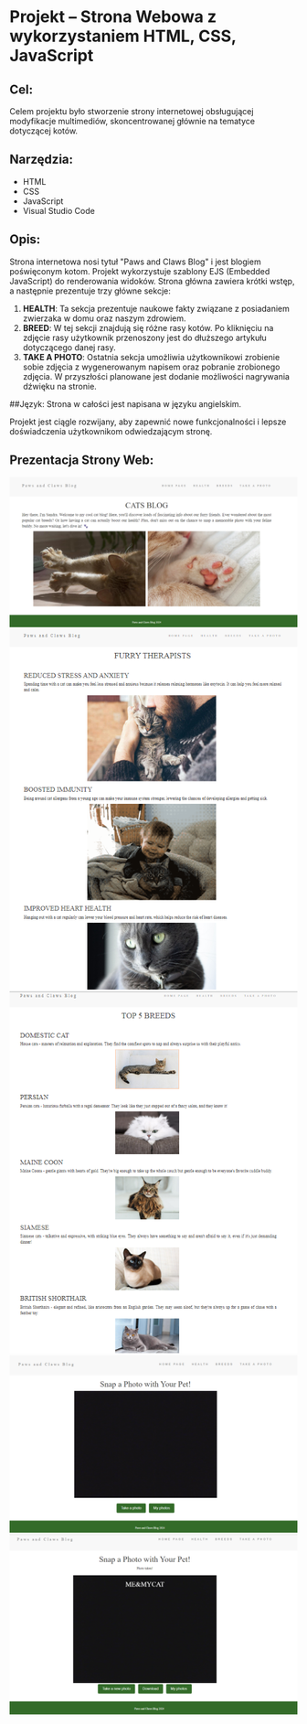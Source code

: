 # Projekt – Strona Webowa z wykorzystaniem HTML, CSS, JavaScript

## Cel:
Celem projektu było stworzenie strony internetowej obsługującej modyfikacje multimediów, skoncentrowanej głównie na tematyce dotyczącej kotów.

## Narzędzia:
- HTML
- CSS
- JavaScript
- Visual Studio Code

## Opis:
Strona internetowa nosi tytuł "Paws and Claws Blog" i jest blogiem poświęconym kotom. Projekt wykorzystuje szablony EJS (Embedded JavaScript) do renderowania widoków. Strona główna zawiera krótki wstęp, a następnie prezentuje trzy główne sekcje:

1. **HEALTH**: Ta sekcja prezentuje naukowe fakty związane z posiadaniem zwierzaka w domu oraz naszym zdrowiem.
2. **BREED**: W tej sekcji znajdują się różne rasy kotów. Po kliknięciu na zdjęcie rasy użytkownik przenoszony jest do dłuższego artykułu dotyczącego danej rasy.
3. **TAKE A PHOTO**: Ostatnia sekcja umożliwia użytkownikowi zrobienie sobie zdjęcia z wygenerowanym napisem oraz pobranie zrobionego zdjęcia. W przyszłości planowane jest dodanie możliwości nagrywania dźwięku na stronie.

##Język:
Strona w całości jest napisana w języku angielskim. 

Projekt jest ciągle rozwijany, aby zapewnić nowe funkcjonalności i lepsze doświadczenia użytkownikom odwiedzającym stronę.

## Prezentacja Strony Web:
![Zdjęcie 1](home_page.png)
![Zdjęcie 2](health.png)
![Zdjęcie 3](breed.png)
![Zdjęcie 4](takephoto.png)
![Zdjęcie 5](takephoto2.png)
